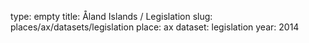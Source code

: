 type: empty
title: Åland Islands / Legislation
slug: places/ax/datasets/legislation
place: ax
dataset: legislation
year: 2014
